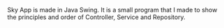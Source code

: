 Sky App is made in Java Swing. It is a small program that I made to show the principles and order of Controller, Service and Repository.

